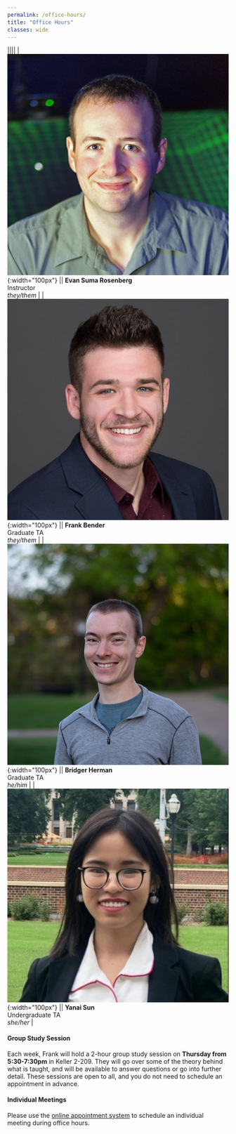 ```yaml
---
permalink: /office-hours/
title: "Office Hours"
classes: wide
---
```


||||
| ![](/images/evan.jpg){:width="100px"} || **Evan Suma Rosenberg** <br> Instructor <br> *they/them* |
| ![](/images/frank.jpg){:width="100px"} || **Frank Bender** <br> Graduate TA <br> *they/them* |
| ![](/images/bridger.jpg){:width="100px"} || **Bridger Herman** <br> Graduate TA <br> *he/him* |
| ![](/images/yanai.jpg){:width="100px"} || **Yanai Sun** <br> Undergraduate TA <br> *she/her* |

#### Group Study Session

Each week, Frank will hold a 2-hour group study session on **Thursday from 5:30-7:30pm** in Keller 2-209.  They will go over some of the theory behind what is taught, and will be available to answer questions or go into further detail.  These sessions are open to all, and you do not need to schedule an appointment in advance.


#### Individual Meetings

Please use the [online appointment system](https://csci4611.youcanbook.me) to schedule an individual meeting during office hours.

